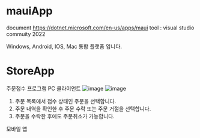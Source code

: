 # mauiApp

document https://dotnet.microsoft.com/en-us/apps/maui
tool : visual studio commuity 2022

Windows, Android, IOS, Mac 통합 플랫폼 입니다.


# StoreApp

주문접수 프로그램
PC 클라이언트
![image](https://user-images.githubusercontent.com/25007664/217458625-6da763e8-4c1c-407e-91b8-a9942500b49e.png)
![image](https://user-images.githubusercontent.com/25007664/217458760-52f2a8ff-1bc5-4539-8e61-5fdda9256f04.png)

1. 주문 목록에서 접수 상태인 주문을 선택합니다.
2. 주문 내역을 확인한 후 주문 수락 또는 주문 거절을 선택합니다.
3. 주문을 수락한 후에도 주문취소가 가능합니다.

모바일 앱
